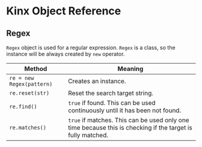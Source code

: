 # Kinx Object Reference

## Regex

`Regex` object is used for a regular expression.
`Regex` is a class, so the instance will be always created by `new` operator.

|          Method           |                                                  Meaning                                                   |
| ------------------------- | ---------------------------------------------------------------------------------------------------------- |
| `re = new Regex(pattern)` | Creates an instance.                                                                                       |
| `re.reset(str)`           | Reset the search target string.                                                                            |
| `re.find()`               | `true` if found. This can be used continuously until it has been not found.                                |
| `re.matches()`            | `true` if matches. This can be used only one time because this is checking if the target is fully matched. |
